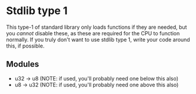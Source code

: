 # Stdlib type 1

This type-1 of standard library only loads functions if they are needed, but you _cannot_ disable these, as these are required for the CPU to function normally. If you truly don't want to use stdlib type 1, write your code around this, if possible.

## Modules

- u32 -> u8 (NOTE: if used, you'll probably need one below this also)
- u8 -> u32 (NOTE: if used, you'll probably need one above this also)
